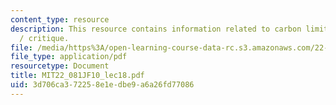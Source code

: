 ```yaml
---
content_type: resource
description: This resource contains information related to carbon limitation options
  / critique.
file: /media/https%3A/open-learning-course-data-rc.s3.amazonaws.com/22-081j-introduction-to-sustainable-energy-fall-2010/3d706ca372258e1edbe9a6a26fd77086_MIT22_081JF10_lec18.pdf
file_type: application/pdf
resourcetype: Document
title: MIT22_081JF10_lec18.pdf
uid: 3d706ca3-7225-8e1e-dbe9-a6a26fd77086
---
```

